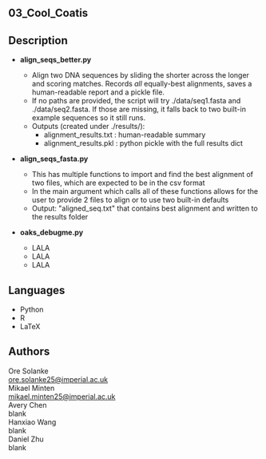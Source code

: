 ## 03_Cool_Coatis

## Description
- **align_seqs_better.py**
    - Align two DNA sequences by sliding the shorter across the longer and scoring matches. Records *all* equally-best alignments, saves a human-readable report and a pickle file.  
    - If no paths are provided, the script will try ./data/seq1.fasta and ./data/seq2.fasta. If those are missing, it falls back to two built-in example sequences so it still runs.  
    - Outputs (created under ./results/):  
        - alignment_results.txt : human-readable summary  
        - alignment_results.pkl : python pickle with the full results dict  


- **align_seqs_fasta.py**
    - This has multiple functions to import and find the best alignment of two files, which are expected to be in the csv format   
    - In the main argument which calls all of these functions allows for the user to provide 2 files to align or to use two built-in defaults  
    - Output: "aligned_seq.txt" that contains best alignment and written to the results folder  


- **oaks_debugme.py**  
    - LALA  
    - LALA  
    - LALA  

## Languages 
- Python  
- R  
- LaTeX  

## Authors
Ore Solanke  
    ore.solanke25@imperial.ac.uk  
Mikael Minten  
    mikael.minten25@imperial.ac.uk  
Avery Chen  
    blank  
Hanxiao Wang  
    blank  
Daniel Zhu  
    blank  


